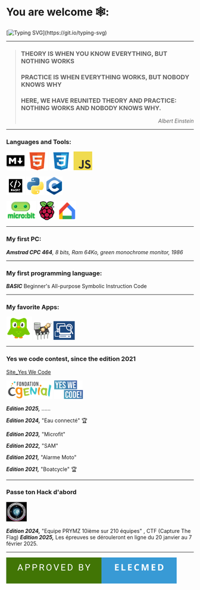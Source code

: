 # You are welcome  🕸️: 
[![Typing SVG](https://readme-typing-svg.demolab.com?font=Fira+Code&weight=500&size=30&duration=4000&pause=2000&color=8BF744&random=false&width=600&height=60&lines=Get+out+of+the+soup+and+slide+!)](https://git.io/typing-svg)
<!--[![Typing SVG](https://readme-typing-svg.demolab.com?font=Fira+Code&weight=600&size=30&pause=1000&color=C7E4FD&random=false&width=600&lines=Get+out+of+the+soup+and+slide!)](https://git.io/typing-svg)
-->
----
  > ### THEORY IS WHEN YOU KNOW EVERYTHING, BUT NOTHING WORKS
> ### PRACTICE IS WHEN EVERYTHING WORKS, BUT NOBODY KNOWS WHY
> ### HERE, WE HAVE REUNITED THEORY AND PRACTICE: NOTHING WORKS AND NOBODY KNOWS WHY.
> _<p align =right>Albert Einstein</p>_

----
### Languages and Tools:   
![markdown](https://github.com/profelecmed/profelecmed/blob/main/pictures/markdownonline.png)    ![HTML](https://github.com/profelecmed/profelecmed/blob/main/pictures/html5gitonline.png)  ![CSS3](https://github.com/profelecmed/profelecmed/blob/main/pictures/CSSgitonline.png)    ![JavaScript ](https://github.com/profelecmed/profelecmed/blob/main/pictures/JSgitonline.png)   

![Basic](https://github.com/profelecmed/profelecmed/blob/main/pictures/basicgitonline.bmp)  ![Python](https://github.com/profelecmed/profelecmed/blob/main/pictures/pythongitonline.png)   ![C](https://github.com/profelecmed/profelecmed/blob/main/pictures/conline.png)


![microbit](https://github.com/profelecmed/profelecmed/blob/main/pictures/microbitonline.png)  ![Pi](https://github.com/profelecmed/profelecmed/blob/main/pictures/raspberry-pionline.png)   ![google_home](https://github.com/profelecmed/profelecmed/blob/main/pictures/googlehome_online.png) 


----    

### My first PC:   
_**Amstrad CPC 464**, 8 bits, Ram 64Ko, green monochrome monitor, 1986_

----    
    
### My first programming language:
_**BASIC**_  Beginner's All-purpose Symbolic Instruction Code

----    

### My favorite Apps:
![Duolingo](https://github.com/profelecmed/profelecmed/blob/main/pictures/duolingoonline.png)    ![electodoc](https://github.com/profelecmed/profelecmed/blob/main/pictures/electrodoconlie.png)    ![networkscanner](https://github.com/profelecmed/profelecmed/blob/main/pictures/networkscanneronline.png)   


----    

### Yes we code contest, since the edition 2021

[Site_Yes We Code](https://www.cgenial.org/82-nos-actions/162-yes-we-code)

![CGENIAL](https://github.com/profelecmed/profelecmed/blob/main/pictures/cgenialONLINE.png)   ![yeswecode](https://github.com/profelecmed/profelecmed/blob/main/pictures/yvconline.png) 

_**Edition 2025,**_  ......

_**Edition 2024,**_  "Eau connecté"   :trophy:

_**Edition 2023,**_  "Microfit"

_**Edition 2022,**_  "SAM"

_**Edition 2021,**_  "Alarme Moto"

_**Edition 2021,**_  "Boatcycle"   :trophy:


----   
### Passe ton Hack d'abord

![logo](https://github.com/profelecmed/profelecmed/blob/main/pictures/logo%20comcyber-1.png) 

_**Edition 2024,**_  "Equipe PRYMZ 10ième sur 210 équipes" ,  CTF (Capture The Flag)
_**Edition 2025,**_  Les épreuves se dérouleront en ligne du 20 janvier au 7 février 2025.

----   
![forthebadge](https://github.com/profelecmed/profelecmed/blob/main/APPROVED%20BY-ELECMED.svg)


<!--
https://learn.microsoft.com/fr-fr/azure/devops/project/wiki/markdown-guidance?view=azure-devops

https://medium.com/@abhiappmobiledeveloper/guide-to-writing-on-readme-md-markdown-file-for-github-project-8aad4e4e2a15

https://readme-typing-svg.demolab.com/demo/

# header H1
## header H2
### header H3
#### header H4
##### header H5
###### header H6

entrez deux espaces avant le saut de ligne, puis sélectionnez Entrée pour commencer un nouveau paragraphe.

> Single line quote
>> Nested quote

**profelecmed/profelecmed** is a ✨ _special_ ✨ repository because its `README.md` (this file) appears on your GitHub profile.

La ligne au-dessus de la ligne contenant le --- doit être vide.

Here are some ideas to get you started:

- 🔭 I’m currently working on ...
- 🌱 I’m currently learning ...
- 👯 I’m looking to collaborate on ...
- 🤔 I’m looking for help with ...
- 💬 Ask me about ...
- 📫 How to reach me: ...
- 😄 Pronouns: ...
- ⚡ Fun fact: ...
[![forthebadge](https://forthebadge.com/images/featured/featured-uses-html.svg)](https://forthebadge.com)
[![forthebadge](https://forthebadge.com/images/badges/approved-by-george-costanza.svg)](https://forthebadge.com)

## What are attributes that distinguishes the elearning from other learnings?
-->
